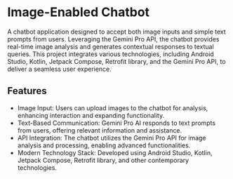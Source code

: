 
# Image-Enabled Chatbot

A chatbot application designed to accept both image inputs and simple text prompts from users. Leveraging the Gemini Pro API, the chatbot provides real-time image analysis and generates contextual responses to textual queries. This project integrates various technologies, including Android Studio, Kotlin, Jetpack Compose, Retrofit library, and the Gemini Pro API, to deliver a seamless user experience.


## Features

- Image Input: Users can upload images to the chatbot for analysis, enhancing interaction and expanding functionality.
- Text-Based Communication: Gemini Pro AI responds to text prompts from users, offering relevant information and assistance.
- API Integration: The chatbot utilizes the Gemini Pro API for image analysis and processing, enabling advanced functionalities.
- Modern Technology Stack: Developed using Android Studio, Kotlin, Jetpack Compose, Retrofit library, and other contemporary technologies.
